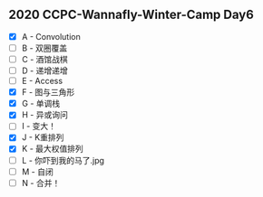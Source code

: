 ## 2020 CCPC-Wannafly-Winter-Camp Day6
- [X] A - Convolution
- [ ] B - 双圈覆盖
- [ ] C - 酒馆战棋
- [ ] D - 递增递增
- [ ] E - Access
- [X] F - 图与三角形
- [X] G - 单调栈
- [X] H - 异或询问
- [ ] I - 变大！
- [X] J - K重排列
- [X] K - 最大权值排列
- [ ] L - 你吓到我的马了.jpg
- [ ] M - 自闭
- [ ] N - 合并！
